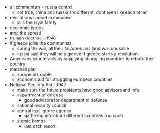 - all communism = russia control
	- not true, china and russia are different, dont even like each other
- revolutions spread communism
	- kills the royal family
- economic issues
- stop the spread
- truman doctrine - 1946
- if greece joins the communists
	- during the war, all their factories and land was unusable
	- russia said they will help greece if greece starts a revolution.
- Americans counteracts by supplying struggling countries to rebuild their country
- marshall plan
	- europe in trouble
	- economic aid for struggling european countries
- National Security Act - 1947
	- make sure the future presidents have good advisors and info.
	- department of defense
		- good advisors for department of defense
	- national security council
	- central intelligence agency
		- gathering info about different countries and such
	- atomic bombs
		- last ditch resort